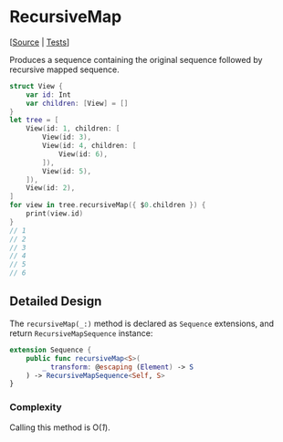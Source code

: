 # RecursiveMap

[[Source](https://github.com/apple/swift-algorithms/blob/main/Sources/Algorithms/RecursiveMap.swift) |
 [Tests](https://github.com/apple/swift-algorithms/blob/main/Tests/SwiftAlgorithmsTests/RecursiveMapTests.swift)]

Produces a sequence containing the original sequence followed by recursive mapped sequence.

```swift
struct View {
    var id: Int
    var children: [View] = []
}
let tree = [
    View(id: 1, children: [
        View(id: 3),
        View(id: 4, children: [
            View(id: 6),
        ]),
        View(id: 5),
    ]),
    View(id: 2),
]
for view in tree.recursiveMap({ $0.children }) {
    print(view.id)
}
// 1
// 2
// 3
// 4
// 5
// 6
```

## Detailed Design

The `recursiveMap(_:)` method is declared as `Sequence` extensions, and return `RecursiveMapSequence` instance:

```swift
extension Sequence {
    public func recursiveMap<S>(
        _ transform: @escaping (Element) -> S
    ) -> RecursiveMapSequence<Self, S>
}
```

### Complexity

Calling this method is O(_1_).
